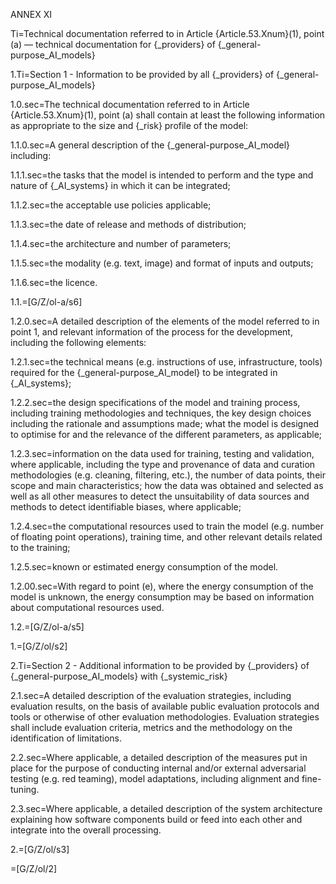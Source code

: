 ANNEX XI

Ti=Technical documentation referred to in Article {Article.53.Xnum}(1), point (a) — technical documentation for {_providers} of {_general-purpose_AI_models}

1.Ti=Section 1 - Information to be provided by all {_providers} of {_general-purpose_AI_models}

1.0.sec=The technical documentation referred to in Article {Article.53.Xnum}(1), point (a) shall contain at least the following information as appropriate to the size and {_risk} profile of the model:

1.1.0.sec=A general description of the {_general-purpose_AI_model} including:

1.1.1.sec=the tasks that the model is intended to perform and the type and nature of {_AI_systems} in which it can be integrated;

1.1.2.sec=the acceptable use policies applicable;

1.1.3.sec=the date of release and methods of distribution;

1.1.4.sec=the architecture and number of parameters;

1.1.5.sec=the modality (e.g. text, image) and format of inputs and outputs;

1.1.6.sec=the licence.

1.1.=[G/Z/ol-a/s6]

1.2.0.sec=A detailed description of the elements of the model referred to in point 1, and relevant information of the process for the development, including the following elements:

1.2.1.sec=the technical means (e.g. instructions of use, infrastructure, tools) required for the {_general-purpose_AI_model} to be integrated in {_AI_systems};

1.2.2.sec=the design specifications of the model and training process, including training methodologies and techniques, the key design choices including the rationale and assumptions made; what the model is designed to optimise for and the relevance of the different parameters, as applicable;

1.2.3.sec=information on the data used for training, testing and validation, where applicable, including the type and provenance of data and curation methodologies (e.g. cleaning, filtering, etc.), the number of data points, their scope and main characteristics; how the data was obtained and selected as well as all other measures to detect the unsuitability of data sources and methods to detect identifiable biases, where applicable;

1.2.4.sec=the computational resources used to train the model (e.g. number of floating point operations), training time, and other relevant details related to the training;

1.2.5.sec=known or estimated energy consumption of the model.

1.2.00.sec=With regard to point (e), where the energy consumption of the model is unknown, the energy consumption may be based on information about computational resources used.

1.2.=[G/Z/ol-a/s5]

1.=[G/Z/ol/s2]

2.Ti=Section 2 - Additional information to be provided by {_providers} of {_general-purpose_AI_models} with {_systemic_risk}

2.1.sec=A detailed description of the evaluation strategies, including evaluation results, on the basis of available public evaluation protocols and tools or otherwise of other evaluation methodologies. Evaluation strategies shall include evaluation criteria, metrics and the methodology on the identification of limitations.

2.2.sec=Where applicable, a detailed description of the measures put in place for the purpose of conducting internal and/or external adversarial testing (e.g. red teaming), model adaptations, including alignment and fine-tuning.

2.3.sec=Where applicable, a detailed description of the system architecture explaining how software components build or feed into each other and integrate into the overall processing.

2.=[G/Z/ol/s3]

=[G/Z/ol/2]
